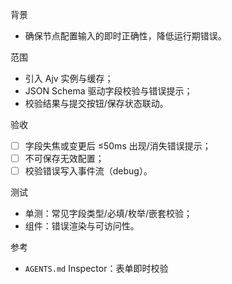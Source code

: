 背景
- 确保节点配置输入的即时正确性，降低运行期错误。

范围
- 引入 Ajv 实例与缓存；
- JSON Schema 驱动字段校验与错误提示；
- 校验结果与提交按钮/保存状态联动。

验收
- [ ] 字段失焦或变更后 ≤50ms 出现/消失错误提示；
- [ ] 不可保存无效配置；
- [ ] 校验错误写入事件流（debug）。

测试
- 单测：常见字段类型/必填/枚举/嵌套校验；
- 组件：错误渲染与可访问性。

参考
- `AGENTS.md` Inspector：表单即时校验

